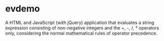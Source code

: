 # evdemo
A HTML and JavaScript (with jQuery) application that evaluates a string expression consisting of non-negative integers and the +, -, /, * operators only, considering the normal mathematical rules of operator precedence.
